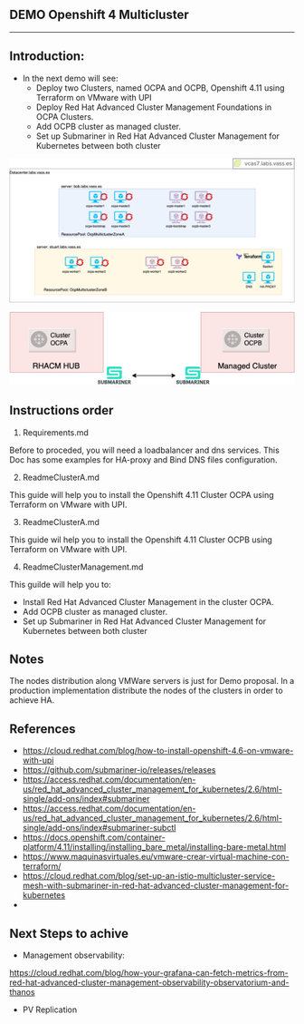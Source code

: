 DEMO Openshift 4 Multicluster
-------------------------
-------------------------

## Introduction:

* In the next demo will see: 
  * Deploy two Clusters, named OCPA and OCPB, Openshift 4.11 using Terraform on VMware with UPI
  * Deploy Red Hat Advanced Cluster Management Foundations in OCPA Clusters.
  * Add OCPB cluster as managed cluster.
  * Set up Submariner in Red Hat Advanced Cluster Management for Kubernetes between both cluster


![alt text](https://github.com/vass-engineering/Demo-Openshif-multicluster/blob/main/DocsImages/Architecture.png)

![alt text](https://github.com/vass-engineering/Demo-Openshif-multicluster/blob/main/DocsImages/Architecture2.png)

## Instructions order 

1. Requirements.md

Before to proceded, you will need a loadbalancer and dns services. This Doc has some examples for HA-proxy and Bind DNS files configuration.

2. ReadmeClusterA.md

This guide will help you to install the Openshift 4.11 Cluster OCPA using Terraform on VMware with UPI.

3. ReadmeClusterA.md

This guide wil help you to install the Openshift 4.11 Cluster OCPB using Terraform on VMware with UPI.

4. ReadmeClusterManagement.md

This guilde will help you to: 
   * Install Red Hat Advanced Cluster Management in the cluster OCPA.  
   *  Add OCPB cluster as managed cluster.
   *  Set up Submariner in Red Hat Advanced Cluster Management for Kubernetes between both cluster


## Notes

The nodes distribution along VMWare servers is just for Demo proposal. In a production implementation  distribute the nodes of the clusters in order to achieve HA.

## References

* https://cloud.redhat.com/blog/how-to-install-openshift-4.6-on-vmware-with-upi
* https://github.com/submariner-io/releases/releases
* https://access.redhat.com/documentation/en-us/red_hat_advanced_cluster_management_for_kubernetes/2.6/html-single/add-ons/index#submariner
* https://access.redhat.com/documentation/en-us/red_hat_advanced_cluster_management_for_kubernetes/2.6/html-single/add-ons/index#submariner-subctl
* https://docs.openshift.com/container-platform/4.11/installing/installing_bare_metal/installing-bare-metal.html
* https://www.maquinasvirtuales.eu/vmware-crear-virtual-machine-con-terraform/
* https://cloud.redhat.com/blog/set-up-an-istio-multicluster-service-mesh-with-submariner-in-red-hat-advanced-cluster-management-for-kubernetes
* 

## Next Steps to achive

* Management observability:
  
https://cloud.redhat.com/blog/how-your-grafana-can-fetch-metrics-from-red-hat-advanced-cluster-management-observability-observatorium-and-thanos

* PV Replication